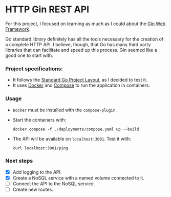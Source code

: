 # HTTP Gin REST API

For this project, I focused on learning as much as I could about the [Gin Web Framework](https://github.com/gin-gonic/gin). 

Go standard library definitely has all the tools necessary for the creation of a complete HTTP API. I believe, though, that Go has many third party libraries that can facilitate and speed up this process. Gin seemed like a good one to start with.

### Project specifications:

- It follows the [Standard Go Project Layout](https://github.com/golang-standards/project-layout), as I decided to test it.
- It uses [Docker](https://www.docker.com/) and [Compose](https://docs.docker.com/compose/) to run the application in containers.

### Usage 

- `Docker` must be installed with the `compose-plugin`. 

- Start the containers with:  
    ```
    docker compose -f ./deployments/compose.yaml up --build
    ```

- The API will be available on `localhost:3001`. Test it with:
    ```
    curl localhost:3001/ping
    ```

### Next steps

- [x] Add logging to the API.
- [x] Create a NoSQL service with a named volume connected to it.
- [ ] Connect the API to the NoSQL service.
- [ ] Create new routes.